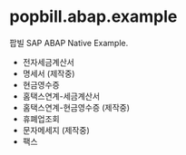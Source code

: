 # popbill.abap.example
팝빌 SAP ABAP Native Example.

- 전자세금계산서
- 명세서 (제작중)
- 현금영수증
- 홈택스연계-세금계산서
- 홈택스연계-현금영수증 (제작중)
- 휴폐업조회
- 문자메세지 (제작중)
- 팩스
